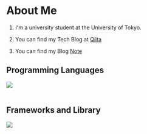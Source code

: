 # About Me

1. I'm a university student at the University of Tokyo.

2. You can find my Tech Blog at [Qiita](https://qiita.com/AnRi1202)

4. You can find my Blog [Note](https://note.com/rokiroki333)


## Programming Languages

<img src="https://skillicons.dev/icons?i=python,c,cpp,typescript,vim,bash" /> <br /><br />

## Frameworks and Library

<img src="https://skillicons.dev/icons?i=react,next,nodejs" /> <br /><br />


